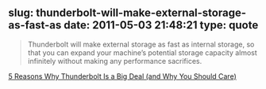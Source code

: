 slug: thunderbolt-will-make-external-storage-as-fast-as
date: 2011-05-03 21:48:21
type: quote
---

> Thunderbolt will make external storage as fast as internal storage, so that you can expand your machine’s potential storage capacity almost infinitely without making any performance sacrifices.

[5 Reasons Why Thunderbolt Is a Big Deal (and Why You Should Care)](http://gigaom.com/apple/5-reasons-why-thunderbolt-is-a-big-deal-and-why-you-should-care/)
